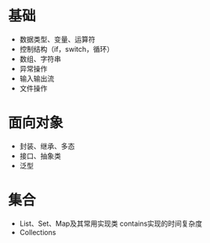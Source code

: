 # 基础
- 数据类型、变量、运算符
- 控制结构（if，switch，循环）
- 数组、字符串
- 异常操作
- 输入输出流
- 文件操作

# 面向对象
- 封装、继承、多态
- 接口、抽象类
- 泛型

# 集合
- List、Set、Map及其常用实现类
    contains实现的时间复杂度
- Collections
